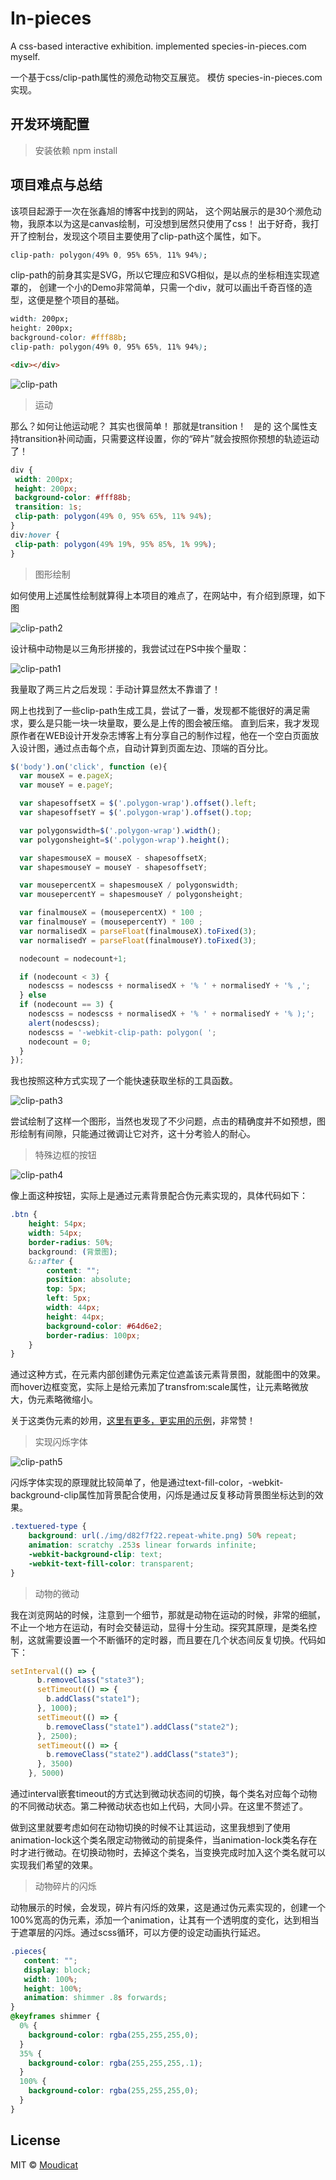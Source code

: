 # In-pieces
A css-based interactive exhibition. implemented species-in-pieces.com myself.

一个基于css/clip-path属性的濒危动物交互展览。 模仿 species-in-pieces.com 实现。
 
 ## 开发环境配置
> 安装依赖  npm install

## 项目难点与总结
该项目起源于一次在张鑫旭的博客中找到的网站， 这个网站展示的是30个濒危动物，我原本以为这是canvas绘制，可没想到居然只使用了css！
出于好奇，我打开了控制台，发现这个项目主要使用了clip-path这个属性，如下。
```css
clip-path: polygon(49% 0, 95% 65%, 11% 94%);
```
clip-path的前身其实是SVG，所以它理应和SVG相似，是以点的坐标相连实现遮罩的， 创建一个小的Demo非常简单，只需一个div，就可以画出千奇百怪的造型，这便是整个项目的基础。
```css
width: 200px;
height: 200px;
background-color: #fff88b;
clip-path: polygon(49% 0, 95% 65%, 11% 94%);
```
```html
<div></div>
```
![clip-path](https://moudicat-data.oss-cn-beijing.aliyuncs.com/cdn/2017/03/NQB5VSR2B8HFXLNUO6.png)

> 运动

那么？如何让他运动呢？ 其实也很简单！ 那就是transition！  
是的 这个属性支持transition补间动画，只需要这样设置，你的“碎片”就会按照你预想的轨迹运动了！
```css
div {
 width: 200px;
 height: 200px;
 background-color: #fff88b;
 transition: 1s;
 clip-path: polygon(49% 0, 95% 65%, 11% 94%);
}
div:hover {
 clip-path: polygon(49% 19%, 95% 85%, 1% 99%);
}
```
> 图形绘制

如何使用上述属性绘制就算得上本项目的难点了，在网站中，有介绍到原理，如下图

![clip-path2](https://moudicat-data.oss-cn-beijing.aliyuncs.com/cdn/2017/03/polygon-demo-1.png)

设计稿中动物是以三角形拼接的，我尝试过在PS中挨个量取：

![clip-path1](https://moudicat-data.oss-cn-beijing.aliyuncs.com/cdn/2017/03/psin.png)

我量取了两三片之后发现：手动计算显然太不靠谱了！  

网上也找到了一些clip-path生成工具，尝试了一番，发现都不能很好的满足需求，要么是只能一块一块量取，要么是上传的图会被压缩。
直到后来，我才发现原作者在WEB设计开发杂志博客上有分享自己的制作过程，他在一个空白页面放入设计图，通过点击每个点，自动计算到页面左边、顶端的百分比。

```javascript
$('body').on('click', function (e){
  var mouseX = e.pageX;
  var mouseY = e.pageY;

  var shapesoffsetX = $('.polygon-wrap').offset().left;
  var shapesoffsetY = $('.polygon-wrap').offset().top;

  var polygonswidth=$('.polygon-wrap').width();
  var polygonsheight=$('.polygon-wrap').height();

  var shapesmouseX = mouseX - shapesoffsetX;
  var shapesmouseY = mouseY - shapesoffsetY;

  var mousepercentX = shapesmouseX / polygonswidth;
  var mousepercentY = shapesmouseY / polygonsheight;

  var finalmouseX = (mousepercentX) * 100 ;
  var finalmouseY = (mousepercentY) * 100 ;
  var normalisedX = parseFloat(finalmouseX).toFixed(3);
  var normalisedY = parseFloat(finalmouseY).toFixed(3);

  nodecount = nodecount+1;

  if (nodecount < 3) {
    nodescss = nodescss + normalisedX + '% ' + normalisedY + '% ,';
  } else  
  if (nodecount == 3) {
    nodescss = nodescss + normalisedX + '% ' + normalisedY + '% );';
    alert(nodescss);
    nodescss = '-webkit-clip-path: polygon( ';
    nodecount = 0;
  }   
});
```

我也按照这种方式实现了一个能快速获取坐标的工具函数。

![clip-path3](https://moudicat-data.oss-cn-beijing.aliyuncs.com/cdn/2017/03/piecesclick.png)

尝试绘制了这样一个图形，当然也发现了不少问题，点击的精确度并不如预想，图形绘制有间隙，只能通过微调让它对齐，这十分考验人的耐心。

> 特殊边框的按钮

![clip-path4](https://moudicat-data.oss-cn-beijing.aliyuncs.com/cdn/2017/03/R@U5W6FIJDOHB79.png)

像上面这种按钮，实际上是通过元素背景配合伪元素实现的，具体代码如下：

```css
.btn {
    height: 54px;
    width: 54px;
    border-radius: 50%;
    background: (背景图);
    &::after {
        content: "";
        position: absolute;
        top: 5px;
        left: 5px;
        width: 44px;
        height: 44px;
        background-color: #64d6e2;
        border-radius: 100px;
    }
}
```

通过这种方式，在元素内部创建伪元素定位遮盖该元素背景图，就能图中的效果。 而hover边框变宽，实际上是给元素加了transfrom:scale属性，让元素略微放大，伪元素略微缩小。

关于这类伪元素的妙用，[这里有更多，更实用的示例](https://tympanus.net/Development/HoverEffectIdeas/index.html)，非常赞！

> 实现闪烁字体

![clip-path5](https://moudicat-data.oss-cn-beijing.aliyuncs.com/cdn/2017/03/@3H@YEMJ10RIYWUU9.png)

闪烁字体实现的原理就比较简单了，他是通过text-fill-color，-webkit-background-clip属性加背景配合使用，闪烁是通过反复移动背景图坐标达到的效果。

```css
.textuered-type {
    background: url(./img/d82f7f22.repeat-white.png) 50% repeat;
    animation: scratchy .253s linear forwards infinite;
    -webkit-background-clip: text;
    -webkit-text-fill-color: transparent;
}
```

> 动物的微动

我在浏览网站的时候，注意到一个细节，那就是动物在运动的时候，非常的细腻，不止一个地方在运动，有时会交替运动，显得十分生动。探究其原理，是类名控制，这就需要设置一个不断循环的定时器，而且要在几个状态间反复切换。代码如下：

```javascript
setInterval(() => {
      b.removeClass("state3");
      setTimeout(() => {
        b.addClass("state1");
      }, 1000);
      setTimeout(() => {
        b.removeClass("state1").addClass("state2");
      }, 2500);
      setTimeout(() => {
        b.removeClass("state2").addClass("state3");
      }, 3500)
    }, 5000)
```

通过interval嵌套timeout的方式达到微动状态间的切换，每个类名对应每个动物的不同微动状态。第二种微动状态也如上代码，大同小异。在这里不赘述了。

做到这里就要考虑如何在动物切换的时候不让其运动，这里我想到了使用animation-lock这个类名限定动物微动的前提条件，当animation-lock类名存在时才进行微动。在切换动物时，去掉这个类名，当变换完成时加入这个类名就可以实现我们希望的效果。

> 动物碎片的闪烁

动物展示的时候，会发现，碎片有闪烁的效果，这是通过伪元素实现的，创建一个100%宽高的伪元素，添加一个animation，让其有一个透明度的变化，达到相当于遮罩层的闪烁。通过scss循环，可以方便的设定动画执行延迟。

```css
.pieces{
   content: "";
   display: block;
   width: 100%;
   height: 100%;
   animation: shimmer .8s forwards;
}
@keyframes shimmer {
  0% {
    background-color: rgba(255,255,255,0);
  }
  35% {
    background-color: rgba(255,255,255,.1);
  }
  100% {
    background-color: rgba(255,255,255,0);
  }
}
```


## License
MIT &copy; [Moudicat](https://github.com/moudicat)
